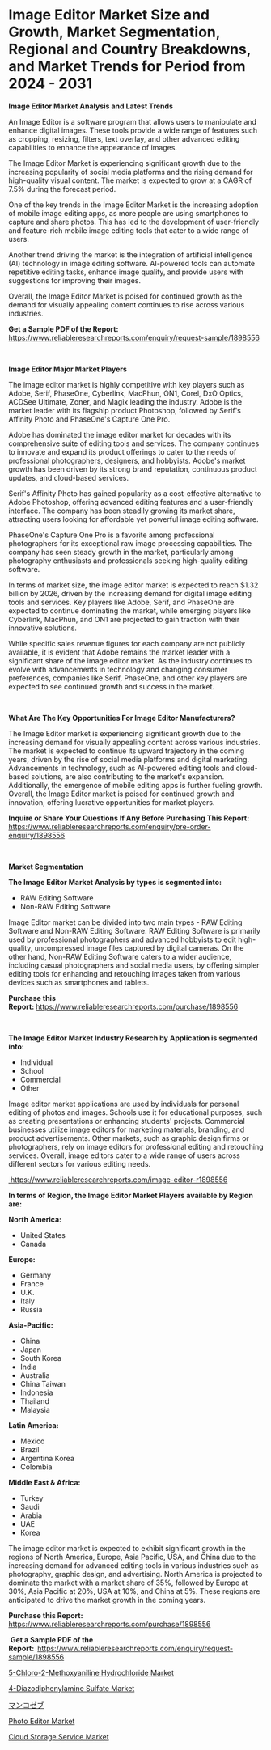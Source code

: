 <p><h1>Image Editor Market Size and Growth, Market Segmentation, Regional and Country Breakdowns, and Market Trends for Period from 2024 -  2031</h1></p><p><strong>Image Editor Market Analysis and Latest Trends</strong></p>
<p><p>An Image Editor is a software program that allows users to manipulate and enhance digital images. These tools provide a wide range of features such as cropping, resizing, filters, text overlay, and other advanced editing capabilities to enhance the appearance of images.</p><p>The Image Editor Market is experiencing significant growth due to the increasing popularity of social media platforms and the rising demand for high-quality visual content. The market is expected to grow at a CAGR of 7.5% during the forecast period. </p><p>One of the key trends in the Image Editor Market is the increasing adoption of mobile image editing apps, as more people are using smartphones to capture and share photos. This has led to the development of user-friendly and feature-rich mobile image editing tools that cater to a wide range of users.</p><p>Another trend driving the market is the integration of artificial intelligence (AI) technology in image editing software. AI-powered tools can automate repetitive editing tasks, enhance image quality, and provide users with suggestions for improving their images.</p><p>Overall, the Image Editor Market is poised for continued growth as the demand for visually appealing content continues to rise across various industries.</p></p>
<p><strong>Get a Sample PDF of the Report:&nbsp;</strong> <a href="https://www.reliableresearchreports.com/enquiry/request-sample/1898556">https://www.reliableresearchreports.com/enquiry/request-sample/1898556</a></p>
<p>&nbsp;</p>
<p><strong>Image Editor Major Market Players</strong></p>
<p><p>The image editor market is highly competitive with key players such as Adobe, Serif, PhaseOne, Cyberlink, MacPhun, ON1, Corel, DxO Optics, ACDSee Ultimate, Zoner, and Magix leading the industry. Adobe is the market leader with its flagship product Photoshop, followed by Serif's Affinity Photo and PhaseOne's Capture One Pro.</p><p>Adobe has dominated the image editor market for decades with its comprehensive suite of editing tools and services. The company continues to innovate and expand its product offerings to cater to the needs of professional photographers, designers, and hobbyists. Adobe's market growth has been driven by its strong brand reputation, continuous product updates, and cloud-based services.</p><p>Serif's Affinity Photo has gained popularity as a cost-effective alternative to Adobe Photoshop, offering advanced editing features and a user-friendly interface. The company has been steadily growing its market share, attracting users looking for affordable yet powerful image editing software.</p><p>PhaseOne's Capture One Pro is a favorite among professional photographers for its exceptional raw image processing capabilities. The company has seen steady growth in the market, particularly among photography enthusiasts and professionals seeking high-quality editing software.</p><p>In terms of market size, the image editor market is expected to reach $1.32 billion by 2026, driven by the increasing demand for digital image editing tools and services. Key players like Adobe, Serif, and PhaseOne are expected to continue dominating the market, while emerging players like Cyberlink, MacPhun, and ON1 are projected to gain traction with their innovative solutions.</p><p>While specific sales revenue figures for each company are not publicly available, it is evident that Adobe remains the market leader with a significant share of the image editor market. As the industry continues to evolve with advancements in technology and changing consumer preferences, companies like Serif, PhaseOne, and other key players are expected to see continued growth and success in the market.</p></p>
<p>&nbsp;</p>
<p><strong>What Are The Key Opportunities For Image Editor Manufacturers?</strong></p>
<p><p>The Image Editor market is experiencing significant growth due to the increasing demand for visually appealing content across various industries. The market is expected to continue its upward trajectory in the coming years, driven by the rise of social media platforms and digital marketing. Advancements in technology, such as AI-powered editing tools and cloud-based solutions, are also contributing to the market's expansion. Additionally, the emergence of mobile editing apps is further fueling growth. Overall, the Image Editor market is poised for continued growth and innovation, offering lucrative opportunities for market players.</p></p>
<p><strong>Inquire or Share Your Questions If Any Before Purchasing This Report:</strong> <a href="https://www.reliableresearchreports.com/enquiry/pre-order-enquiry/1898556">https://www.reliableresearchreports.com/enquiry/pre-order-enquiry/1898556</a></p>
<p>&nbsp;</p>
<p><strong>Market Segmentation</strong></p>
<p><strong>The Image Editor Market Analysis by types is segmented into:</strong></p>
<p><ul><li>RAW Editing Software</li><li>Non-RAW Editing Software</li></ul></p>
<p><p>Image Editor market can be divided into two main types - RAW Editing Software and Non-RAW Editing Software. RAW Editing Software is primarily used by professional photographers and advanced hobbyists to edit high-quality, uncompressed image files captured by digital cameras. On the other hand, Non-RAW Editing Software caters to a wider audience, including casual photographers and social media users, by offering simpler editing tools for enhancing and retouching images taken from various devices such as smartphones and tablets.</p></p>
<p><strong>Purchase this Report:&nbsp;</strong><a href="https://www.reliableresearchreports.com/purchase/1898556">https://www.reliableresearchreports.com/purchase/1898556</a></p>
<p>&nbsp;</p>
<p><strong>The Image Editor Market Industry Research by Application is segmented into:</strong></p>
<p><ul><li>Individual</li><li>School</li><li>Commercial</li><li>Other</li></ul></p>
<p><p>Image editor market applications are used by individuals for personal editing of photos and images. Schools use it for educational purposes, such as creating presentations or enhancing students' projects. Commercial businesses utilize image editors for marketing materials, branding, and product advertisements. Other markets, such as graphic design firms or photographers, rely on image editors for professional editing and retouching services. Overall, image editors cater to a wide range of users across different sectors for various editing needs.</p></p>
<p><a href="https://www.reliableresearchreports.com/image-editor-r1898556">&nbsp;https://www.reliableresearchreports.com/image-editor-r1898556</a></p>
<p><strong>In terms of Region, the Image Editor Market Players available by Region are:</strong></p>
<p>
    <p> <strong> North America: </strong>
        <ul>
            <li>United States</li>
            <li>Canada</li>
        </ul>
        </p> 
    <p> <strong> Europe: </strong>
        <ul>
            <li>Germany</li>
            <li>France</li>
            <li>U.K.</li>
            <li>Italy</li>
            <li>Russia</li>
        </ul>
        </p> 
    <p> <strong> Asia-Pacific: </strong>
        <ul>
            <li>China</li>
            <li>Japan</li>
            <li>South Korea</li>
            <li>India</li>
            <li>Australia</li>
            <li>China Taiwan</li>
            <li>Indonesia</li>
            <li>Thailand</li>
            <li>Malaysia</li>
        </ul>
        </p> 
    <p> <strong> Latin America: </strong>
        <ul>
            <li>Mexico</li>
            <li>Brazil</li>
            <li>Argentina Korea</li>
            <li>Colombia</li>
        </ul>
        </p> 
    <p> <strong> Middle East & Africa: </strong>
        <ul>
            <li>Turkey</li>
            <li>Saudi</li>
            <li>Arabia</li>
            <li>UAE</li>
            <li>Korea</li>
        </ul>
    </p>
    </p>
<p><p>The image editor market is expected to exhibit significant growth in the regions of North America, Europe, Asia Pacific, USA, and China due to the increasing demand for advanced editing tools in various industries such as photography, graphic design, and advertising. North America is projected to dominate the market with a market share of 35%, followed by Europe at 30%, Asia Pacific at 20%, USA at 10%, and China at 5%. These regions are anticipated to drive the market growth in the coming years.</p></p>
<p><strong>Purchase this Report: </strong><a href="https://www.reliableresearchreports.com/purchase/1898556">https://www.reliableresearchreports.com/purchase/1898556</a></p>
<p>&nbsp;<strong>Get a Sample PDF of the Report:&nbsp;&nbsp;</strong><a href="https://www.reliableresearchreports.com/enquiry/request-sample/1898556">https://www.reliableresearchreports.com/enquiry/request-sample/1898556</a></p>
<p><strong></strong></p>
<p><p><a href="https://issuu.com/reportprime-2/docs/5-chloro-2-methoxyaniline-hydrochloride-market-siz">5-Chloro-2-Methoxyaniline Hydrochloride Market</a></p><p><a href="https://issuu.com/reportprime-2/docs/4-diazodiphenylamine-sulfate-market-size-2030.pptx">4-Diazodiphenylamine Sulfate Market</a></p><p><a href="https://github.com/reliezer65/Market-Research-Report-List-1/blob/main/714988759570.md">マンコゼブ</a></p><p><a href="https://github.com/MyrticeDare2023/Market-Research-Report-List-1/blob/main/photo-editor-market.md">Photo Editor Market</a></p><p><a href="https://github.com/cameroneffertz/Market-Research-Report-List-1/blob/main/cloud-storage-service-market.md">Cloud Storage Service Market</a></p></p>